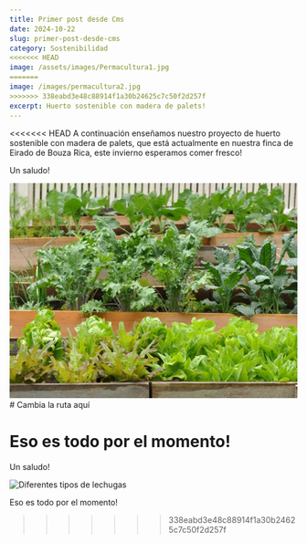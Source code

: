 ```yaml
---
title: Primer post desde Cms
date: 2024-10-22
slug: primer-post-desde-cms
category: Sostenibilidad
<<<<<<< HEAD
image: /assets/images/Permacultura1.jpg
=======
image: /images/permacultura2.jpg
>>>>>>> 338eabd3e48c88914f1a30b24625c7c50f2d257f
excerpt: Huerto sostenible con madera de palets!
---
```


<<<<<<< HEAD
A continuación enseñamos nuestro proyecto de huerto sostenible con madera de palets, que está actualmente en nuestra finca de Eirado de Bouza Rica, este invierno esperamos comer fresco!

Un saludo!

![Diferentes tipos de lechugas](/assets/images/Permacultura2.jpg "Lechuga en cascada!")  # Cambia la ruta aquí

Eso es todo por el momento!
=======
U﻿n saludo!

![Diferentes tipos de lechugas](/images/permacultura3.jpg "Lechuga en cascada!")

E﻿so es todo por el momento!
>>>>>>> 338eabd3e48c88914f1a30b24625c7c50f2d257f
